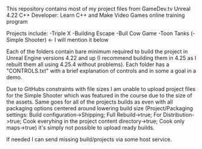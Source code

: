 This repository contains most of my project files from GameDev.tv Unreal 4.22 C++ Developer: Learn C++ and Make Video Games online training program

Projects include:
-Triple X
-Building Escape
-Bull Cow Game
-Toon Tanks
(-Simple Shooter) <- I will mention it below

Each of the folders contain bare minimum required to build the project in Unreal Engine versions 4.22 and up (I recommend building them in 4.25 as I rebuilt them all using 4.25.4 without problems). Each folder has a "CONTROLS.txt" with a brief explanation of controls and in some a goal in a demo.

Due to GitHubs constraints with file sizes I am unable to upload project files for the Simple Shooter which was featured in the course due to the size of the assets. Same goes for all of the projects builds as even with all packaging options centered around lowering build size (Project/Packaging settings: Build configuration->Shipping; Full Rebuild->true; For Distribution->true; Cook everyhing in the project content directory->true; Cook only maps->true) it's simply not possible to upload ready builds.

If needed I can send missing build/projects via some host service.
